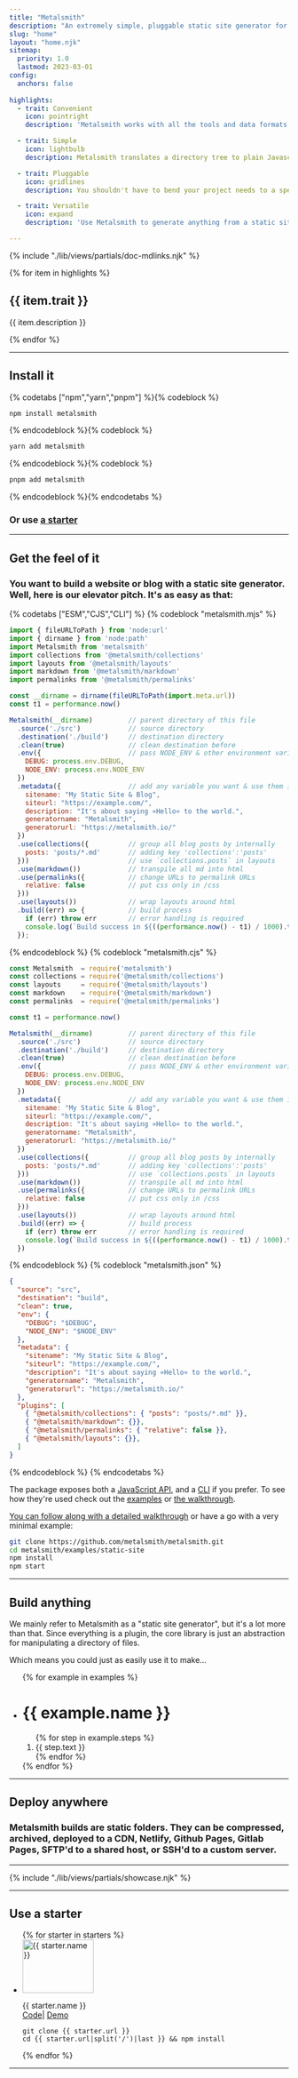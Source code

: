 ```yaml
---
title: "Metalsmith"
description: "An extremely simple, pluggable static site generator for NodeJS."
slug: "home"
layout: "home.njk"
sitemap:
  priority: 1.0
  lastmod: 2023-03-01
config:
  anchors: false
  
highlights:
  - trait: Convenient
    icon: pointright
    description: 'Metalsmith works with all the tools and data formats you already know and use: NodeJS, npm, markdown, json, yaml and the templating language of your choice.'

  - trait: Simple
    icon: lightbulb
    description: Metalsmith translates a directory tree to plain Javascript objects that you can manipulate effortlessly with your selection of plugins.

  - trait: Pluggable
    icon: gridlines
    description: You shouldn't have to bend your project needs to a specific framework or tool. Metalsmith gives you full control of how you want to conceptualize, structure and build your project.

  - trait: Versatile
    icon: expand
    description: 'Use Metalsmith to generate anything from a static site, to a scaffolder, backup, command-line, or deploy tool. Configuration over code or code over configuration: Metalsmith supports both.'

---
```

{% include "./lib/views/partials/doc-mdlinks.njk" %}

<section class="Highlight-wrapper">
{% for item in highlights %}
  <div class="Highlight-item Highlight">
    <div class="Highlight-content">
      <i class="Highlight-icon ss-{{item.icon}}"></i>
      <h2 class="Highlight-title">{{ item.trait }}</h2>
      <p class="Highlight-desc">{{ item.description }}</p>
    </div>
  </div>
{% endfor %}
</section>

---------

## Install it


{% codetabs ["npm","yarn","pnpm"] %}{% codeblock %}
```bash
npm install metalsmith
```
{% endcodeblock %}{% codeblock %}
```bash
yarn add metalsmith
```
{% endcodeblock %}{% codeblock %}
```bash
pnpm add metalsmith
```
{% endcodeblock %}{% endcodetabs %}

### Or use [a starter](#use-a-starter)

--------

## Get the feel of it

### You want to build a website or blog with a static site generator. Well, here is our elevator pitch. It's as easy as that:

{% codetabs ["ESM","CJS","CLI"] %}
{% codeblock "metalsmith.mjs" %}
```js
import { fileURLToPath } from 'node:url'
import { dirname } from 'node:path'
import Metalsmith from 'metalsmith'
import collections from '@metalsmith/collections'
import layouts from '@metalsmith/layouts'
import markdown from '@metalsmith/markdown'
import permalinks from '@metalsmith/permalinks'

const __dirname = dirname(fileURLToPath(import.meta.url))
const t1 = performance.now()

Metalsmith(__dirname)         // parent directory of this file
  .source('./src')            // source directory
  .destination('./build')     // destination directory
  .clean(true)                // clean destination before
  .env({                      // pass NODE_ENV & other environment variables
    DEBUG: process.env.DEBUG,
    NODE_ENV: process.env.NODE_ENV
  })           
  .metadata({                 // add any variable you want & use them in layout-files
    sitename: "My Static Site & Blog",
    siteurl: "https://example.com/",
    description: "It's about saying »Hello« to the world.",
    generatorname: "Metalsmith",
    generatorurl: "https://metalsmith.io/"
  })
  .use(collections({          // group all blog posts by internally
    posts: 'posts/*.md'       // adding key 'collections':'posts'
  }))                         // use `collections.posts` in layouts
  .use(markdown())            // transpile all md into html
  .use(permalinks({           // change URLs to permalink URLs
    relative: false           // put css only in /css
  }))
  .use(layouts())             // wrap layouts around html
  .build((err) => {           // build process
    if (err) throw err        // error handling is required
    console.log(`Build success in ${((performance.now() - t1) / 1000).toFixed(1)}s`)
  });
```
{% endcodeblock %}
{% codeblock "metalsmith.cjs" %}
```js
const Metalsmith  = require('metalsmith')
const collections = require('@metalsmith/collections')
const layouts     = require('@metalsmith/layouts')
const markdown    = require('@metalsmith/markdown')
const permalinks  = require('@metalsmith/permalinks')

const t1 = performance.now()

Metalsmith(__dirname)         // parent directory of this file
  .source('./src')            // source directory
  .destination('./build')     // destination directory
  .clean(true)                // clean destination before
  .env({                      // pass NODE_ENV & other environment variables
    DEBUG: process.env.DEBUG,
    NODE_ENV: process.env.NODE_ENV
  })           
  .metadata({                 // add any variable you want & use them in layout-files
    sitename: "My Static Site & Blog",
    siteurl: "https://example.com/",
    description: "It's about saying »Hello« to the world.",
    generatorname: "Metalsmith",
    generatorurl: "https://metalsmith.io/"
  })
  .use(collections({          // group all blog posts by internally
    posts: 'posts/*.md'       // adding key 'collections':'posts'
  }))                         // use `collections.posts` in layouts
  .use(markdown())            // transpile all md into html
  .use(permalinks({           // change URLs to permalink URLs
    relative: false           // put css only in /css
  }))
  .use(layouts())             // wrap layouts around html
  .build((err) => {           // build process
    if (err) throw err        // error handling is required
    console.log(`Build success in ${((performance.now() - t1) / 1000).toFixed(1)}s`)
  })
```
{% endcodeblock %}
{% codeblock "metalsmith.json" %}
```json
{
  "source": "src",
  "destination": "build",
  "clean": true,
  "env": {
    "DEBUG": "$DEBUG",
    "NODE_ENV": "$NODE_ENV"
  },
  "metadata": {
    "sitename": "My Static Site & Blog",
    "siteurl": "https://example.com/",
    "description": "It's about saying »Hello« to the world.",
    "generatorname": "Metalsmith",
    "generatorurl": "https://metalsmith.io/"
  },
  "plugins": [
    { "@metalsmith/collections": { "posts": "posts/*.md" }},
    { "@metalsmith/markdown": {}},
    { "@metalsmith/permalinks": { "relative": false }},
    { "@metalsmith/layouts": {}},
  ]
}
```
{% endcodeblock %}
{% endcodetabs %}

The package exposes both a [JavaScript API](/api), and a [CLI](https://github.com/metalsmith/metalsmith#cli) if you prefer. To see how they're used check out the [examples](https://github.com/metalsmith/metalsmith/tree/master/examples) or [the walkthrough](./step-by-step).

[You can follow along with a detailed walkthrough](./step-by-step) or have a go with a very minimal example:

```bash
git clone https://github.com/metalsmith/metalsmith.git
cd metalsmith/examples/static-site
npm install
npm start
```

---------

## Build anything

We mainly refer to Metalsmith as a "static site generator", but it's a lot more than that. Since everything is a plugin, the core library is just an abstraction for manipulating a directory of files.

Which means you could just as easily use it to make...

<ul class="ExampleList">
{% for example in examples %}
<li class="Example">
  <h1 class="Example-title">{{ example.name }}</h1>
  <ol class="Example-steps">
  {% for step in example.steps %}
  <li class="Example-step ss-{{ step.icon }}">{{ step.text }}</li>
  {% endfor %}
  </ol>
</li>
{% endfor %}
</ul>

--------

## Deploy anywhere

### Metalsmith builds are static folders. They can be compressed, archived, deployed to a CDN, Netlify, Github Pages, Gitlab Pages, SFTP'd to a shared host, or SSH'd to a custom server.

----------

{% include "./lib/views/partials/showcase.njk" %}

----------

## Use a starter

<ul class="Starter-list">
{% for starter in starters %}
  <li class="Starter-item Starter">
    <img class="Starter-image" src="/img/starter/{{ starter.image }}" alt="{{ starter.name }}" width="128" height="96">
    <p class="Starter-title">{{ starter.name }}<br>
      <a class="Starter-link--source" href="{{ starter.url }}">Code</a>|
      <a class="Starter-link--demo" href="{{ starter.demo }}">Demo</a>
    </p>
    <pre class="hljs language-plaintext"><code>git clone {{ starter.url }}
cd {{ starter.url|split('/')|last }} && npm install</code></pre>
  </li>
{% endfor %} 
</ul>

----